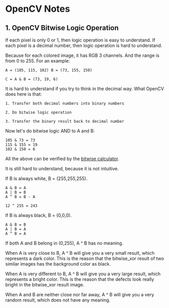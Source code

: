 # OpenCV Notes

## 1. OpenCV Bitwise Logic Operation
  
  If each pixel is only 0 or 1, then logic operation is easy to understand.
  If each pixel is a decimal number, then logic operation is hard to understand.
  
  Because for each colored image, it has RGB 3 channels. And the range is from 0 to 255. 
  For an example: 
  
  `A = (105, 115, 102) B = (73, 155, 150)`
  
  `C = A & B = (73, 19, 6)`
  
  It is hard to understand if you try to think in the decimal way. 
  What OpenCV does here is that:
  
    1. Transfer both decimal numbers into binary numbers
    
    2. Do bitwise logic operation
    
    3. Transfer the binary result back to decimal number
  
  Now let's do bitwise logic AND to A and B:
  
    105 & 73 = 73
    115 & 155 = 19
    102 & 150 = 6
   All the above can be verified by the [bitwise calculator](https://miniwebtool.com/bitwise-calculator/?data_type=10&number1=102&number2=150&operator=AND).

  It is still hard to understand, because it is not intuitive. 
  
  If B is always white, B = (255,255,255).
  
    A & B = A
    A | B = B
    A ^ B = B - A 
    
    12 ^ 255 = 243
  
  If B is always black, B = (0,0,0).
  
    A & B = B
    A | B = A
    A ^ B = A
    
  If both A and B belong in (0,255), A ^ B has no meaning. 
  
  When A is very close to B, A ^ B will give you a very small result, which represents a dark color. This is the reason that the bitwise_xor result of two similar images has the background color as black. 
  
  When A is very different to B, A ^ B will give you a very large result, which represents a bright color. This is the reason that the defects look really bright in the bitwise_xor result image.
  
  When A and B are neither close nor far away, A ^ B will give you a very random result, which does not have any meaning. 
